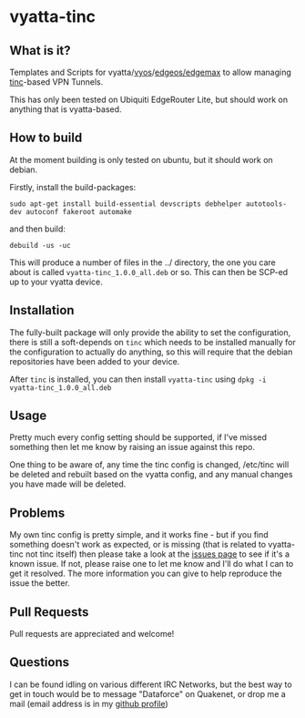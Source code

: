 # vyatta-tinc
## What is it?
Templates and Scripts for vyatta/[vyos](http://vyos.net/)/[edgeos/edgemax](http://www.ubnt.com/) to allow managing [tinc](www.tinc-vpn.org)-based VPN Tunnels.

This has only been tested on Ubiquiti EdgeRouter Lite, but should work on anything that is vyatta-based.

## How to build

At the moment building is only tested on ubuntu, but it should work on debian.

Firstly, install the build-packages:

```
sudo apt-get install build-essential devscripts debhelper autotools-dev autoconf fakeroot automake
```

and then build:
```
debuild -us -uc
```

This will produce a number of files in the ../ directory, the one you care about is called `vyatta-tinc_1.0.0_all.deb` or so. This can then be SCP-ed up to your vyatta device.

## Installation

The fully-built package will only provide the ability to set the configuration, there is still a soft-depends on `tinc` which needs to be installed manually for the configuration to actually do anything, so this will require that the debian repositories have been added to your device.

After `tinc` is installed, you can then install `vyatta-tinc` using `dpkg -i vyatta-tinc_1.0.0_all.deb`

## Usage

Pretty much every config setting should be supported, if I've missed something then let me know by raising an issue against this repo.

One thing to be aware of, any time the tinc config is changed, /etc/tinc will be deleted and rebuilt based on the vyatta config, and any manual changes you have made will be deleted.

## Problems
My own tinc config is pretty simple, and it works fine - but if you find something doesn't work as expected, or is missing (that is related to vyatta-tinc not tinc itself) then please take a look at the [issues page](https://github.com/ShaneMcC/vyatta-tinc/issues) to see if it's a known issue. If not, please raise one to let me know and I'll do what I can to get it resolved. The more information you can give to help reproduce the issue the better.

## Pull Requests
Pull requests are appreciated and welcome!

## Questions
I can be found idling on various different IRC Networks, but the best way to get in touch would be to message "Dataforce" on Quakenet, or drop me a mail (email address is in my [github profile](https://github.com/ShaneMcC))